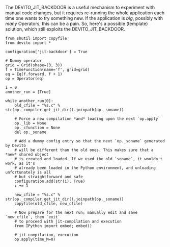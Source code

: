 The DEVITO_JIT_BACKDOOR is a useful mechanism to experiment with manual code changes, but it requires re-running the whole application each time one wants to try something new. If the application is *big*, possibly with *many* Operators, this can be a pain. So, here's a possible (template) solution, which still exploits the DEVITO_JIT_BACKDOOR.

```
from shutil import copyfile
from devito import *

configuration['jit-backdoor'] = True

# Dummy operator
grid = Grid(shape=(3, 3))
f = TimeFunction(name='f', grid=grid)
eq = Eq(f.forward, f + 1)
op = Operator(eq)

i = 0
another_run = [True]

while another_run[0]:
    old_cfile = "%s.c" % str(op._compiler.get_jit_dir().joinpath(op._soname))

    # Force a new compilation *and* loading upon the next `op.apply`
    op._lib = None
    op._cfunction = None
    del op._soname

    # Add a dummy config entry so that the next `op._soname` generated by Devito
    # will be different than the old ones. This makes sure that a *new* shared object
    # is created and loaded. If we used the old `soname`, it wouldn't work, as it's
    # already been loaded in the Python environment, and unloading unfortunately is all
    # but straightforward and safe
    configuration.add(str(i), True)
    i += 1

    new_cfile = "%s.c" % str(op._compiler.get_jit_dir().joinpath(op._soname))
    copyfile(old_cfile, new_cfile)

    # Now prepare for the next run; manually edit and save `new_cfile`, then `exit`
    # to proceed with jit-compilation and execution
    from IPython import embed; embed()

    # jit-compilation, execution
    op.apply(time_M=0)
```